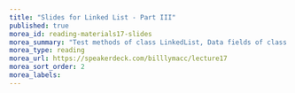 ```yaml
---
title: "Slides for Linked List - Part III"
published: true
morea_id: reading-materials17-slides
morea_summary: "Test methods of class LinkedList, Data fields of class GroceryMenu, Methods of class GroceryMenu"
morea_type: reading
morea_url: https://speakerdeck.com/billlymacc/lecture17
morea_sort_order: 2
morea_labels:
---
```

